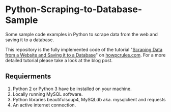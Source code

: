 # Python-Scraping-to-Database-Sample
Some sample code examples in Python to scrape data from the web and saving it to a database.

This repository is the fully implemented code of the tutorial "[Scraping Data from a Website and Saving it to a Database](https://howpcrules.com/scraping-data-from-a-website-and-saving-it-to-a-database/)" on [howpcrules.com](https://howpcrules.com/). For a more detailed tutorial please take a look at the blog post.

## Requierments
1. Python 2 or Python 3 have be installed on your machine.
2. Locally running MySQL software.
3. Python libraries beautifulsoup4, MySQLdb aka. mysqlclient and requests
4. An active internet connection.